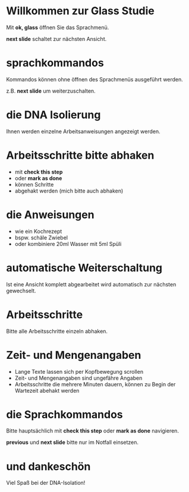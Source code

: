 # Willkommen zur Glass Studie

 Mit **ok, glass** öffnen Sie das Sprachmenü.

 **next slide** schaltet zur nächsten Ansicht.

# sprachkommandos

 Kommandos können ohne öffnen des Sprachmenüs ausgeführt werden.

 z.B. **next slide** um weiterzuschalten.

# die DNA Isolierung

 Ihnen werden einzelne Arbeitsanweisungen angezeigt werden.

# Arbeitsschritte bitte abhaken

 - mit **check this step**
 - oder **mark as done**
 - können Schritte
 - abgehakt werden (mich bitte auch abhaken)

# die Anweisungen

 - wie ein Kochrezept
 - bspw. schäle Zwiebel
 - oder kombiniere 20ml Wasser mit 5ml Spüli

# automatische Weiterschaltung

 Ist eine Ansicht komplett abgearbeitet wird automatisch zur nächsten gewechselt.

# Arbeitsschritte

 Bitte alle Arbeitsschritte einzeln abhaken.

# Zeit- und Mengenangaben

 - Lange Texte lassen sich per Kopfbewegung scrollen
 - Zeit- und Mengenangaben sind ungefähre Angaben
 - Arbeitsschritte die mehrere Minuten dauern, können zu Begin der Wartezeit abehakt werden

# die Sprachkommandos

 Bitte hauptsächlich mit **check this step** oder **mark as done** navigieren.

 **previous** und **next slide** bitte nur im Notfall einsetzen.

# und dankeschön

 Viel Spaß bei der DNA-Isolation!
